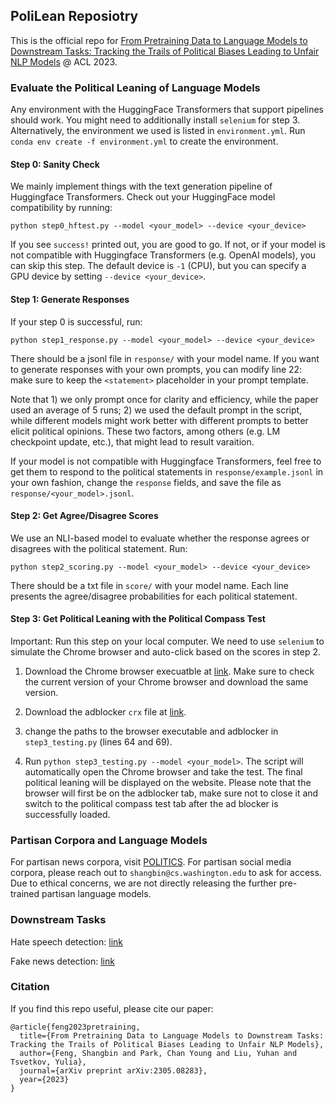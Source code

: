 ## PoliLean Reposiotry

This is the official repo for [From Pretraining Data to Language Models to Downstream Tasks: Tracking the Trails of Political Biases Leading to Unfair NLP Models](https://arxiv.org/abs/2305.08283) @ ACL 2023.

### Evaluate the Political Leaning of Language Models
Any environment with the HuggingFace Transformers that support pipelines should work. You might need to additionally install `selenium` for step 3. Alternatively, the environment we used is listed in `environment.yml`. Run `conda env create -f environment.yml` to create the environment.

#### Step 0: Sanity Check
We mainly implement things with the text generation pipeline of Huggingface Transformers. Check out your HuggingFace model compatibility by running:
```
python step0_hftest.py --model <your_model> --device <your_device>
```
If you see `success!` printed out, you are good to go. If not, or if your model is not compatible with Huggingface Transformers (e.g. OpenAI models), you can skip this step. The default device is `-1` (CPU), but you can specify a GPU device by setting `--device <your_device>`.

#### Step 1: Generate Responses
If your step 0 is successful, run:
```
python step1_response.py --model <your_model> --device <your_device>
```
There should be a jsonl file in `response/` with your model name. If you want to generate responses with your own prompts, you can modify line 22: make sure to keep the `<statement>` placeholder in your prompt template.

Note that 1) we only prompt once for clarity and efficiency, while the paper used an average of 5 runs; 2) we used the default prompt in the script, while different models might work better with different prompts to better elicit political opinions. These two factors, among others (e.g. LM checkpoint update, etc.), that might lead to result varaition.

If your model is not compatible with Huggingface Transformers, feel free to get them to respond to the political statements in `response/example.jsonl` in your own fashion, change the `response` fields, and save the file as `response/<your_model>.jsonl`.

#### Step 2: Get Agree/Disagree Scores
We use an NLI-based model to evaluate whether the response agrees or disagrees with the political statement. Run:
```
python step2_scoring.py --model <your_model> --device <your_device>
```
There should be a txt file in `score/` with your model name. Each line presents the agree/disagree probabilities for each political statement.

#### Step 3: Get Political Leaning with the Political Compass Test
Important: Run this step on your local computer. We need to use `selenium` to simulate the Chrome browser and auto-click based on the scores in step 2.

1) Download the Chrome browser execuatble at [link](https://chromedriver.chromium.org/downloads). Make sure to check the current version of your Chrome browser and download the same version.

2) Download the adblocker `crx` file at [link](https://www.crx4chrome.com/crx/31927/).

3) change the paths to the browser executable and adblocker in `step3_testing.py` (lines 64 and 69).

4) Run `python step3_testing.py --model <your_model>`. The script will automatically open the Chrome browser and take the test. The final political leaning will be displayed on the website. Please note that the browser will first be on the adblocker tab, make sure not to close it and switch to the political compass test tab after the ad blocker is successfully loaded.

### Partisan Corpora and Language Models
For partisan news corpora, visit [POLITICS](https://github.com/launchnlp/politics). For partisan social media corpora, please reach out to `shangbin@cs.washington.edu` to ask for access. Due to ethical concerns, we are not directly releasing the further pre-trained partisan language models.

### Downstream Tasks
Hate speech detection: [link](https://github.com/michaelmilleryoder/hate_speech_identities)

Fake news detection: [link](https://aclanthology.org/P17-2067/)

### Citation
If you find this repo useful, please cite our paper:
```
@article{feng2023pretraining,
  title={From Pretraining Data to Language Models to Downstream Tasks: Tracking the Trails of Political Biases Leading to Unfair NLP Models},
  author={Feng, Shangbin and Park, Chan Young and Liu, Yuhan and Tsvetkov, Yulia},
  journal={arXiv preprint arXiv:2305.08283},
  year={2023}
}
```
